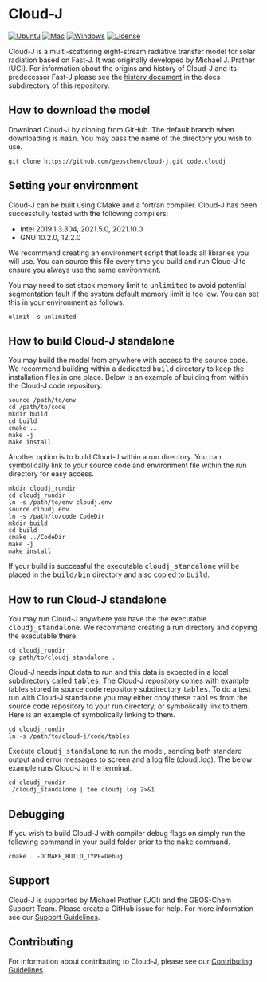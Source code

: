 # Cloud-J

[![Ubuntu](https://github.com/geoschem/Cloud-J/actions/workflows/ubuntu.yml/badge.svg)](https://github.com/geoschem/Cloud-J/actions/workflows/ubuntu.yml)
[![Mac](https://github.com/geoschem/Cloud-J/actions/workflows/mac.yml/badge.svg)](https://github.com/geoschem/Cloud-J/actions/workflows/mac.yml)
[![Windows](https://github.com/geoschem/Cloud-J/actions/workflows/windows.yml/badge.svg)](https://github.com/geoschem/Cloud-J/actions/workflows/windows.yml)
[![License](https://img.shields.io/badge/license-GPLv3-blue)](https://github.com/geoschem/Cloud-J/blob/main/LICENSE)

Cloud-J is a multi-scattering eight-stream radiative transfer model for solar radiation based on Fast-J. It was originally developed by Michael J. Prather (UCI). For information about the origins and history of Cloud-J and its predecessor Fast-J please see the [history document](https://github.com/geoschem/cloud-j/blob/main/docs/History_of_Fast-J_photolysis_code.md) in the docs subdirectory of this repository.

## How to download the model

Download Cloud-J by cloning from GitHub. The default branch when downloading is <tt>main</tt>. You may pass the name of the directory you wish to use.

```
git clone https://github.com/geoschem/cloud-j.git code.cloudj
```

## Setting your environment

Cloud-J can be built using CMake and a fortran compiler. Cloud-J has been successfully tested with the following compilers:
* Intel 2019.1.3.304, 2021.5.0, 2021.10.0
* GNU 10.2.0, 12.2.0

We recommend creating an environment script that loads all libraries you will use. You can source this file every time you build and run Cloud-J to ensure you always use the same environment.

You may need to set stack memory limit to <tt>unlimited</tt> to avoid potential segmentation fault if the system default memory limit is too low. You can set this in your environment as follows.

```
ulimit -s unlimited
```

## How to build Cloud-J standalone

You may build the model from anywhere with access to the source code. We recommend building within a dedicated <tt>build</tt> directory to keep the installation files in one place. Below is an example of building from within the Cloud-J code repository.

```
source /path/to/env
cd /path/to/code
mkdir build
cd build
cmake ..
make -j
make install
```

Another option is to build Cloud-J within a run directory. You can symbolically link to your source code and environment file within the run directory for easy access.

```
mkdir cloudj_rundir
cd cloudj_rundir
ln -s /path/to/env cloudj.env
source cloudj.env
ln -s /path/to/code CodeDir
mkdir build
cd build
cmake ../CodeDir
make -j
make install
```

If your build is successful the executable <tt>cloudj_standalone</tt> will be placed in the <tt>build/bin</tt> directory and also copied to <tt>build</tt>.

## How to run Cloud-J standalone

You may run Cloud-J anywhere you have the the executable <tt>cloudj_standalone</tt>. We recommend creating a run directory and copying the executable there.

```
cd cloudj_rundir
cp path/to/cloudj_standalone .
```

Cloud-J needs input data to run and this data is expected in a local subdirectory called <tt>tables</tt>. The Cloud-J repository comes with example tables stored in source code repository subdirectory <tt>tables</tt>. To do a test run with Cloud-J standalone you may either copy these <tt>tables</tt> from the source code repository to your run directory, or symbolically link to them. Here is an example of symbolically linking to them.

```
cd cloudj_rundir
ln -s /path/to/cloud-j/code/tables
```

Execute <tt>cloudj_standalone</tt> to run the model, sending both standard output and error messages to screen and a log file (cloudj.log). The below example runs Cloud-J in the terminal.

```
cd cloudj_rundir
./cloudj_standalone | tee cloudj.log 2>&1
```

## Debugging

If you wish to build Cloud-J with compiler debug flags on simply run the following command in your build folder prior to the <tt>make</tt> command.

```
cmake . -DCMAKE_BUILD_TYPE=Debug
```

## Support

Cloud-J is supported by Michael Prather (UCI) and the GEOS-Chem Support Team. Please create a GitHub issue for help. For more information see our [Support Guidelines](https://github.com/geoschem/cloud-j/blob/main/SUPPORT.md).

## Contributing

For information about contributing to Cloud-J, please see our [Contributing Guidelines](https://github.com/geoschem/cloud-j/blob/main/CONTRIBUTING.md).
